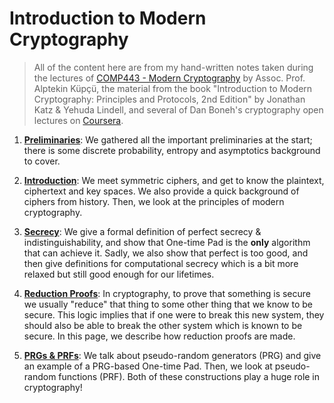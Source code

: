 # Introduction to Modern Cryptography

> All of the content here are from my hand-written notes taken during the lectures of [COMP443 - Modern Cryptography](https://sites.google.com/a/ku.edu.tr/comp443/) by Assoc. Prof. Alptekin Küpçü, the material from the book "Introduction to Modern Cryptography: Principles and Protocols, 2nd Edition" by Jonathan Katz & Yehuda Lindell, and several of Dan Boneh's cryptography open lectures on [Coursera](https://www.coursera.org/learn/crypto).

1. [**Preliminaries**](./preliminaries.md): We gathered all the important preliminaries at the start; there is some discrete probability, entropy and asymptotics background to cover.

1. [**Introduction**](./introduction.md): We meet symmetric ciphers, and get to know the plaintext, ciphertext and key spaces. We also provide a quick background of ciphers from history. Then, we look at the principles of modern cryptography.

1. [**Secrecy**](./secrecy.md): We give a formal definition of perfect secrecy & indistinguishability, and show that One-time Pad is the **only** algorithm that can achieve it. Sadly, we also show that perfect is too good, and then give definitions for computational secrecy which is a bit more relaxed but still good enough for our lifetimes.

1. [**Reduction Proofs**](./reduction-proofs.md): In cryptography, to prove that something is secure we usually "reduce" that thing to some other thing that we know to be secure. This logic implies that if one were to break this new system, they should also be able to break the other system which is known to be secure. In this page, we describe how reduction proofs are made.

1. [**PRGs & PRFs**](./prgs-and-prfs.md): We talk about pseudo-random generators (PRG) and give an example of a PRG-based One-time Pad. Then, we look at pseudo-random functions (PRF). Both of these constructions play a huge role in cryptography!
